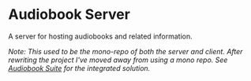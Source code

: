 # Audiobook Server
A server for hosting audiobooks and related information.

*Note: This used to be the mono-repo of both the server and client. After rewriting the project I've moved away from using a mono repo. See [Audiobook Suite](https://github.com/pfeiferj/audiobook-suite) for the integrated solution.*
